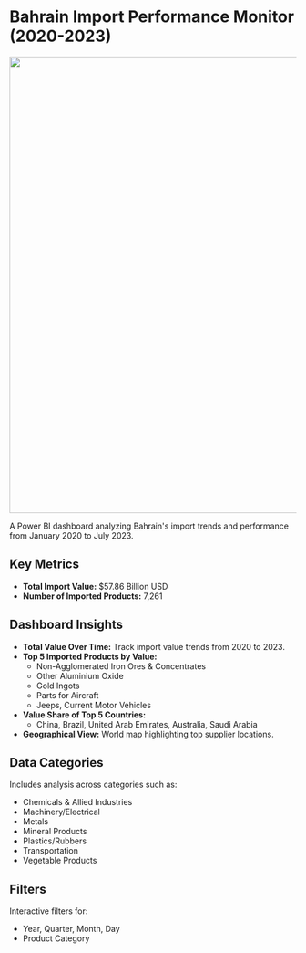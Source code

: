 # Bahrain Import Performance Monitor (2020-2023)

<img src="https://github.com/user-attachments/assets/55fbc93f-af52-4ed8-95aa-83906597886f" width="800" />

A Power BI dashboard analyzing Bahrain's import trends and performance from January 2020 to July 2023.

## Key Metrics
- **Total Import Value:** $57.86 Billion USD
- **Number of Imported Products:** 7,261

## Dashboard Insights
- **Total Value Over Time:** Track import value trends from 2020 to 2023.
- **Top 5 Imported Products by Value:** 
  - Non-Agglomerated Iron Ores & Concentrates
  - Other Aluminium Oxide
  - Gold Ingots
  - Parts for Aircraft
  - Jeeps, Current Motor Vehicles
- **Value Share of Top 5 Countries:** 
  - China, Brazil, United Arab Emirates, Australia, Saudi Arabia
- **Geographical View:** World map highlighting top supplier locations.

## Data Categories
Includes analysis across categories such as:
- Chemicals & Allied Industries
- Machinery/Electrical
- Metals
- Mineral Products
- Plastics/Rubbers
- Transportation
- Vegetable Products

## Filters
Interactive filters for:
- Year, Quarter, Month, Day
- Product Category
